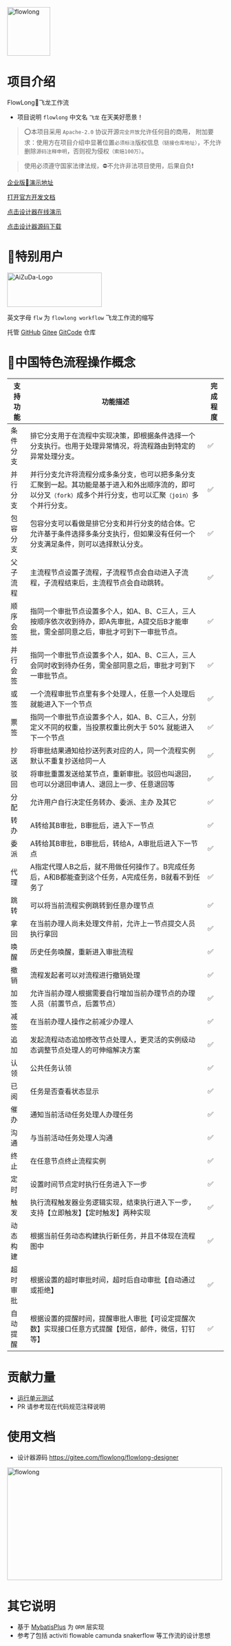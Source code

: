 <img src="https://foruda.gitee.com/images/1693470775312764207/27440c57_12260.png" alt="flowlong" width="100px" height="113px">

# 项目介绍

FlowLong🐉飞龙工作流

- 项目说明  `flowlong` 中文名 `飞龙` 在天美好愿景！

> ⭕本项目采用 `Apache-2.0` 协议开源`完全开放`允许任何目的商用，
> 附加要求：使用方在项目介绍中显著位置`必须标注`版权信息`（链接仓库地址）`，不允许删除`源码注释申明`，否则视为侵权`（索赔100万）`。

> 使用必须遵守国家法律法规，⛔不允许非法项目使用，后果自负❗

[企业版💎演示地址](https://aizuda.com)

[打开官方开发文档](https://doc.flowlong.com)

[点击设计器在线演示](https://flowlong-desginer.pages.dev)

[点击设计器源码下载](https://gitee.com/flowlong/flowlong-designer)

# 💎特别用户

<p>
  <a href="http://boot.aizuda.com/?from=mp" target="_blank">
   <img alt="AiZuDa-Logo" src="https://foruda.gitee.com/images/1715955628416785121/954c16ef_12260.png" width="220px" height="80px">
  </a>
</p>

英文字母 `flw` 为 `flowlong workflow` 飞龙工作流的缩写

托管  [GitHub](https://github.com/aizuda/flowlong)  [Gitee](https://gitee.com/aizuda/flowlong)  [GitCode](https://gitcode.com/aizuda/flowlong) 仓库

# 🚩中国特色流程操作概念

| 支持功能 | 功能描述                                                                                    | 完成程度 |
|------|-----------------------------------------------------------------------------------------|------|
| 条件分支 | 排它分支用于在流程中实现决策，即根据条件选择一个分支执行。也用于处理异常情况，将流程路由到特定的异常处理分支。                                 | ✅    |
| 并行分支 | 并行分支允许将流程分成多条分支，也可以把多条分支汇聚到一起。其功能是基于进入和外出顺序流的，即可以分叉`（fork）`成多个并行分支，也可以汇聚`（join）`多个并行分支。 | ✅    |
| 包容分支 | 包容分支可以看做是排它分支和并行分支的结合体。它允许基于条件选择多条分支执行，但如果没有任何一个分支满足条件，则可以选择默认分支。                       | ✅    |
| 父子流程 | 主流程节点设置子流程，子流程节点会自动进入子流程，子流程结束后，主流程节点会自动跳转。                                             | ✅    |
| 顺序会签 | 指同一个审批节点设置多个人，如A、B、C三人，三人按顺序依次收到待办，即A先审批，A提交后B才能审批，需全部同意之后，审批才可到下一审批节点。                 | ✅    |
| 并行会签 | 指同一个审批节点设置多个人，如A、B、C三人，三人会同时收到待办任务，需全部同意之后，审批才可到下一审批节点。                                 | ✅    |
| 或签   | 一个流程审批节点里有多个处理人，任意一个人处理后就能进入下一个节点                                                       | ✅    |
| 票签   | 指同一个审批节点设置多个人，如A、B、C三人，分别定义不同的权重，当投票权重比例大于 50% 就能进入下一个节点                                | ✅    |
| 抄送   | 将审批结果通知给抄送列表对应的人，同一个流程实例默认不重复抄送给同一人                                                     | ✅    |
| 驳回   | 将审批重置发送给某节点，重新审批。驳回也叫退回，也可以分退回申请人、退回上一步、任意退回等                                           | ✅    |
| 分配   | 允许用户自行决定任务转办、委派、主办 及其它                                                                  | ✅    |
| 转办   | A转给其B审批，B审批后，进入下一节点                                                                     | ✅    |
| 委派   | A转给其B审批，B审批后，转给A，A审批后进入下一节点                                                             | ✅    |
| 代理   | A指定代理人B之后，就不用做任何操作了。B完成任务后，A和B都能查到这个任务，A完成任务，B就看不到任务了                                   | ✅    |
| 跳转   | 可以将当前流程实例跳转到任意办理节点                                                                      | ✅    |
| 拿回   | 在当前办理人尚未处理文件前，允许上一节点提交人员执行拿回                                                            | ✅    |
| 唤醒   | 历史任务唤醒，重新进入审批流程                                                                         | ✅    |
| 撤销   | 流程发起者可以对流程进行撤销处理                                                                        | ✅    |
| 加签   | 允许当前办理人根据需要自行增加当前办理节点的办理人员（前置节点，后置节点）                                                   | ✅    |
| 减签   | 在当前办理人操作之前减少办理人                                                                         | ✅    |
| 追加   | 发起流程动态追加修改节点处理人，更灵活的实例级动态调整节点处理人的可伸缩解决方案                                                | ✅    |
| 认领   | 公共任务认领                                                                                  | ✅    |
| 已阅   | 任务是否查看状态显示                                                                              | ✅    |
| 催办   | 通知当前活动任务处理人办理任务                                                                         | ✅    |
| 沟通   | 与当前活动任务处理人沟通                                                                            | ✅    |
| 终止   | 在任意节点终止流程实例                                                                             | ✅    |
| 定时   | 设置时间节点定时执行任务进入下一步                                                                       | ✅    |
| 触发   | 执行流程触发器业务逻辑实现，结束执行进入下一步，支持【立即触发】【定时触发】两种实现                                              | ✅    |
| 动态构建 | 根据当前任务动态构建执行新任务，并且不体现在流程图中                                                              | ✅    |
| 超时审批 | 根据设置的超时审批时间，超时后自动审批【自动通过或拒绝】                                                            | ✅    |                                                             | ✅    |
| 自动提醒 | 根据设置的提醒时间，提醒审批人审批【可设定提醒次数】实现接口任意方式提醒【短信，邮件，微信，钉钉等】                                      | ✅    |

# 贡献力量

- [运行单元测试](https://gitee.com/aizuda/flowlong/wikis/%E8%BF%90%E8%A1%8C%E5%8D%95%E5%85%83%E6%B5%8B%E8%AF%95)
- PR 请参考现在代码规范注释说明

# 使用文档

- 设计器源码 https://gitee.com/flowlong/flowlong-designer

<img src="https://foruda.gitee.com/images/1683680723972384655/f957e75d_12260.png" alt="flowlong" width="500px" height="262px">

# 其它说明

- 基于 [MybatisPlus](https://baomidou.com) 为 `ORM` 层实现
- 参考了包括 activiti flowable camunda snakerflow 等工作流的设计思想
